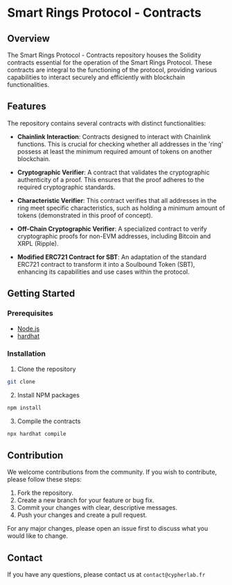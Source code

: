 # Smart Rings Protocol - Contracts

## Overview

The Smart Rings Protocol - Contracts repository houses the Solidity contracts essential for the operation of the Smart Rings Protocol. These contracts are integral to the functioning of the protocol, providing various capabilities to interact securely and efficiently with blockchain functionalities.

## Features

The repository contains several contracts with distinct functionalities:

- **Chainlink Interaction**: Contracts designed to interact with Chainlink functions. This is crucial for checking whether all addresses in the 'ring' possess at least the minimum required amount of tokens on another blockchain.

- **Cryptographic Verifier**: A contract that validates the cryptographic authenticity of a proof. This ensures that the proof adheres to the required cryptographic standards.

- **Characteristic Verifier**: This contract verifies that all addresses in the ring meet specific characteristics, such as holding a minimum amount of tokens (demonstrated in this proof of concept).

- **Off-Chain Cryptographic Verifier**: A specialized contract to verify cryptographic proofs for non-EVM addresses, including Bitcoin and XRPL (Ripple).

- **Modified ERC721 Contract for SBT**: An adaptation of the standard ERC721 contract to transform it into a Soulbound Token (SBT), enhancing its capabilities and use cases within the protocol.

## Getting Started

### Prerequisites
- [Node.js](https://nodejs.org/en/)
- [hardhat](https://hardhat.org/getting-started/)

### Installation

1. Clone the repository
```sh
git clone
```
2. Install NPM packages
```sh
npm install
```
3. Compile the contracts
```sh
npx hardhat compile
```

## Contribution

We welcome contributions from the community. If you wish to contribute, please follow these steps:

1. Fork the repository.
2. Create a new branch for your feature or bug fix.
3. Commit your changes with clear, descriptive messages.
4. Push your changes and create a pull request.

For any major changes, please open an issue first to discuss what you would like to change.


## Contact

If you have any questions, please contact us at `contact@cypherlab.fr`
